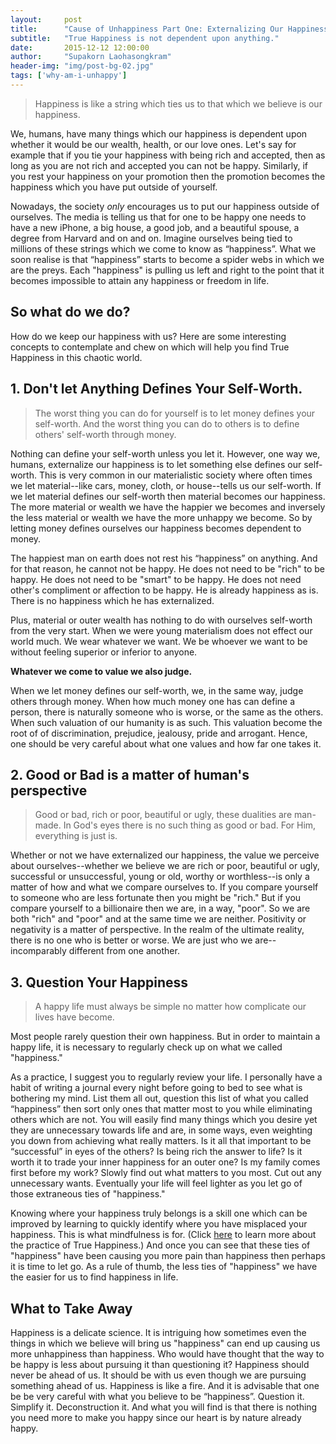 ```yaml
---
layout:     post
title:      "Cause of Unhappiness Part One: Externalizing Our Happiness"
subtitle:   "True Happiness is not dependent upon anything."
date:       2015-12-12 12:00:00
author:     "Supakorn Laohasongkram"
header-img: "img/post-bg-02.jpg"
tags: ['why-am-i-unhappy']
---
```


<blockquote>Happiness is like a string which ties us to that which we believe is our happiness.</blockquote>

<p>We, humans, have many things which our happiness is dependent upon whether it would be our wealth, health, or our love ones. Let's say for example that if you tie your happiness with being rich and accepted, then as long as you are not rich and accepted you can not be happy. Similarly, if you rest your happiness on your promotion then the promotion becomes the happiness which you have put outside of yourself.</p>

<p>
Nowadays, the society <em>only</em> encourages us to put our happiness outside of ourselves. The media is telling us that for one to be happy one needs to have a new iPhone, a big house, a good job, and a beautiful spouse, a degree from Harvard and on and on. Imagine ourselves being tied to millions of these strings which we come to know as &ldquo;happiness&rdquo;. What we soon realise is that &ldquo;happiness&rdquo; starts to become a spider webs in which we are the preys. Each "happiness" is pulling us left and right to the point that it becomes impossible to attain any happiness or freedom in life.
</p>

<h2 class="section-heading capitalized">So what do we do?</h2>

How do we keep our happiness with us? Here are some interesting concepts to contemplate and chew on which will help you find True Happiness in this chaotic world.

<h2 class="section-heading">1. Don't let Anything Defines Your Self-Worth.</h2>
<blockquote>The worst thing you can do for yourself is to let money defines your self-worth. And the worst thing you can do to others is to define others' self-worth through money.</blockquote>

Nothing can define your self-worth unless you let it. However, one way we, humans, externalize our happiness is to let something else defines our self-worth. This is very common in our materialistic society where often times we let material--like cars, money, cloth, or house--tells us our self-worth. If we let material defines our self-worth then material becomes our happiness. The more material or wealth we have the happier we becomes and inversely the less material or wealth we have the more unhappy we become. So by letting money defines ourselves our happiness becomes dependent to money. 

<p>The happiest man on earth does not rest his &ldquo;happiness&rdquo; on anything. And for that reason, he cannot not be happy. He does not need to be "rich" to be happy. He does not need to be "smart" to be happy. He does not need other's compliment or affection to be happy. He is already happiness as is. There is no happiness which he has externalized.</p>

Plus, material or outer wealth has nothing to do with ourselves self-worth from the very start. When we were young materialism does not effect our world much. We wear whatever we want. We be whoever we want to be without feeling superior or inferior to anyone.

<strong>Whatever we come to value we also judge.</strong>

When we let money defines our self-worth, we, in the same way, judge others through money. When how much money one has can define a person, there is naturally someone who is worse, or the same as the others. When such valuation of our humanity is as such. This valuation become the root of of discrimination, prejudice, jealousy, pride and arrogant. Hence, one should be very careful about what one values and how far one takes it.

<h2 class="section-heading capitalized">2. Good or Bad is a matter of human's perspective</h2>
<blockquote>Good or bad, rich or poor, beautiful or ugly, these dualities are man-made. In God's eyes there is no such thing as good or bad. For Him, everything is just is.</blockquote>

Whether or not we have externalized our happiness, the value we perceive about ourselves--whether we believe we are rich or poor, beautiful or ugly, successful or unsuccessful, young or old, worthy or worthless--is only a matter of how and what we compare ourselves to. If you compare yourself to someone who are less fortunate then you might be "rich." But if you compare yourself to a billionaire then we are, in a way, "poor". So we are both "rich" and "poor" and at the same time we are neither. Positivity or negativity is a matter of perspective. In the realm of the ultimate reality, there is no one who is better or worse. We are just who we are--incomparably different from one another.


<h2 class="section-heading">3. Question Your Happiness</h2>
<blockquote>A happy life must always be simple no matter how complicate our lives have become.</blockquote>

Most people rarely question their own happiness. But in order to maintain a happy life, it is necessary to regularly check up on what we called "happiness."

As a practice, I suggest you to regularly review your life. I personally have a habit of writing a journal every night before going to bed to see what is bothering my mind. List them all out, question this list of what you called &ldquo;happiness&rdquo; then sort only ones that matter most to you while eliminating others which are not. You will easily find many things which you desire yet they are unnecessary towards life and are, in some ways, even weighting you down from achieving what really matters. Is it all that important to be &ldquo;successful&rdquo; in eyes of the others? Is being rich the answer to life? Is it worth it to trade your inner happiness for an outer one? Is my family comes first before my work? Slowly find out what matters to you most. Cut out any unnecessary wants. Eventually your life will feel lighter as you let go of those extraneous ties of "happiness."&nbsp;

<p>Knowing where your happiness truly belongs is a skill one which can be improved by learning to quickly identify where you have misplaced your happiness. This is what mindfulness is for. (Click <a href="/tags/true-happiness-essential/">here</a> to learn more about the practice of True Happiness.) And once you can see that these ties of "happiness" have been causing you more pain than happiness then perhaps it is time to let go. As a rule of thumb, the less ties of "happiness" we have the easier for us to find happiness in life.</p>

<h2 class="section-heading">What to Take Away</h2>

Happiness is a delicate science. It is intriguing how sometimes even the things in which we believe will bring us "happiness" can end up causing us more unhappiness than happiness. Who would have thought that the way to be happy is less about pursuing it than questioning it? Happiness should never be ahead of us. It should be with us even though we are pursuing something ahead of us. Happiness is like a fire. And it is advisable that one be be very careful with what you believe to be &ldquo;happiness&rdquo;. Question it. Simplify it. Deconstruction it. And what you will find is that there is nothing you need more to make you happy since our heart is by nature already happy.
